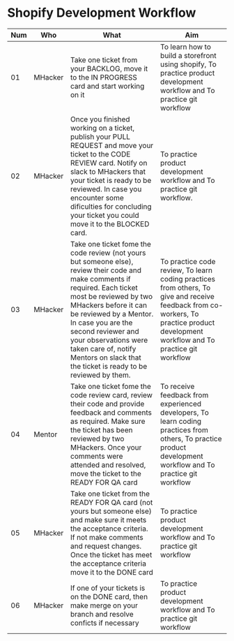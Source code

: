 # Shopify Development Workflow



Num | Who| What | Aim
----- | ---- | ---- | ----
01 | MHacker | Take one ticket from your BACKLOG, move it to the IN PROGRESS card and start working on it | To learn how to build a storefront using shopify, To practice product development workflow and To practice git workflow
02 | MHacker | Once you finished working on a ticket, publish your PULL REQUEST and move your ticket to the CODE REVIEW card. Notify on slack to MHackers that your ticket is ready to be reviewed. In case you encounter some dificulties for concluding your ticket you could move it to the BLOCKED card. | To practice product development workflow and To practice git workflow.
03 | MHacker | Take one ticket fome the code review (not yours but someone else), review their code and make comments if required. Each ticket most be reviewed by two MHackers before it can be reviewed by a Mentor. In case you are the second reviewer and your observations were taken care of, notify Mentors on slack that the ticket is ready to be reviewed by them. | To practice code review, To learn coding practices from others, To give and receive feedback from co-workers, To practice product development workflow and To practice git workflow 
04 | Mentor | Take one ticket fome the code review  card, review their code and provide feedback and comments as required. Make sure the ticket has been reviewed by two MHackers. Once your comments were attended and resolved, move the ticket to the READY FOR QA card | To receive feedback from experienced developers, To learn coding practices from others, To practice product development workflow and To practice git workflow
05 | MHacker | Take one ticket from the READY FOR QA card (not yours but someone else) and make sure it meets the acceptance criteria. If not make comments and request changes. Once the ticket has meet the acceptance criteria move it to the DONE card | To practice product development workflow and To practice git workflow
06 | MHacker| If one of your tickets is on the DONE card, then make merge on your branch and resolve conficts if necessary | To practice product development workflow and To practice git workflow

